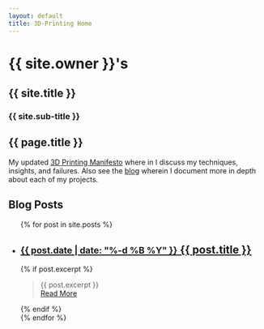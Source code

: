 ```yaml
---
layout: default
title: 3D-Printing Home
---
```

# {{ site.owner }}'s
## {{ site.title }}

### {{ site.sub-title }}
## {{ page.title }}
My updated [3D Printing Manifesto](3d-printing-manifesto) where in I discuss my techniques, insights, and failures. Also see the [blog](blog) wherein I document more in depth about each of my projects.

## Blog Posts
<ul id="blog-post-list">
  {% for post in site.posts %}
    <li>
      <div class="blog-post-excerpt">
      <h2 class="blog-post-title">
        <a href="{{ post.url | absolute_url }}">
          <small>{{ post.date | date: "%-d %B %Y" }}</small>
          {{ post.title }}
        </a>
      </h2>
      {% if post.excerpt %}
        <blockquote class="blog-excerpt">
          {{ post.excerpt }}
          <div class="read-more"><a href="{{post.url | absolute_url }}"><span>Read More</span></a></div>
        </blockquote>
      {% endif %}
      </div>
    </li>
  {% endfor %}
</ul>
